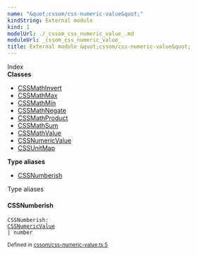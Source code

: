 ```yaml
---
name: "&quot;cssom/css-numeric-value&quot;"
kindString: External module
kind: 1
modelUrl: ./_cssom_css_numeric_value_.md
moduleUrl: _cssom_css_numeric_value_
title: External module &quot;cssom/css-numeric-value&quot;
---
```








<section >
<div class="lead pb-2">Index</div>
<section class="tsd-panel tsd-index-panel">
<div class="tsd-index-content">
<section class="tsd-index-section ">
<strong>Classes</strong>
<ul>
<li class="tsd-kind-class tsd-parent-kind-external-module"><a href="../_cssom_css_numeric_value_.cssmathinvert/" class="tsd-kind-icon">CSSMath<wbr>Invert</a></li>
<li class="tsd-kind-class tsd-parent-kind-external-module"><a href="../_cssom_css_numeric_value_.cssmathmax/" class="tsd-kind-icon">CSSMath<wbr>Max</a></li>
<li class="tsd-kind-class tsd-parent-kind-external-module"><a href="../_cssom_css_numeric_value_.cssmathmin/" class="tsd-kind-icon">CSSMath<wbr>Min</a></li>
<li class="tsd-kind-class tsd-parent-kind-external-module"><a href="../_cssom_css_numeric_value_.cssmathnegate/" class="tsd-kind-icon">CSSMath<wbr>Negate</a></li>
<li class="tsd-kind-class tsd-parent-kind-external-module"><a href="../_cssom_css_numeric_value_.cssmathproduct/" class="tsd-kind-icon">CSSMath<wbr>Product</a></li>
<li class="tsd-kind-class tsd-parent-kind-external-module"><a href="../_cssom_css_numeric_value_.cssmathsum/" class="tsd-kind-icon">CSSMath<wbr>Sum</a></li>
<li class="tsd-kind-class tsd-parent-kind-external-module"><a href="../_cssom_css_numeric_value_.cssmathvalue/" class="tsd-kind-icon">CSSMath<wbr>Value</a></li>
<li class="tsd-kind-class tsd-parent-kind-external-module"><a href="../_cssom_css_numeric_value_.cssnumericvalue/" class="tsd-kind-icon">CSSNumeric<wbr>Value</a></li>
<li class="tsd-kind-class tsd-parent-kind-external-module"><a href="../_cssom_css_numeric_value_.cssunitmap/" class="tsd-kind-icon">CSSUnit<wbr>Map</a></li>
</ul>
</section>
<section class="tsd-index-section ">
<strong>Type aliases</strong>
<ul>
<li class="tsd-kind-type-alias tsd-parent-kind-external-module"><a href="../_cssom_css_numeric_value_/#cssnumberish" class="tsd-kind-icon">CSSNumberish</a></li>
</ul>
</section>
</div>
</section>
</section>
<section>
<div class="lead">Type aliases</div>
<section class="pb-4 pt-2 tsd-kind-type-alias tsd-parent-kind-external-module">
<div class="d-flex flex-row">

<h4 id="cssnumberish">CSSNumberish</h4>
</div>

<code class="tsd-signature tsd-kind-icon">CSSNumberish<span class="tsd-signature-symbol">:</span> <a href="../_cssom_css_numeric_value_.cssnumericvalue/" class="tsd-signature-type">CSSNumericValue</a><span class="tsd-signature-symbol"> | </span><span class="tsd-signature-type">number</span></code>

<aside class="tsd-sources pb-2">
<div class="d-flex flex-column">
<small class="text-muted">Defined in <a href="https://github.com/umbopepato/visua/blob/6f68f03/src/cssom/css-numeric-value.ts#L5">cssom/css-numeric-value.ts:5</a></small>
</div>
</aside>




</section>
</section>
